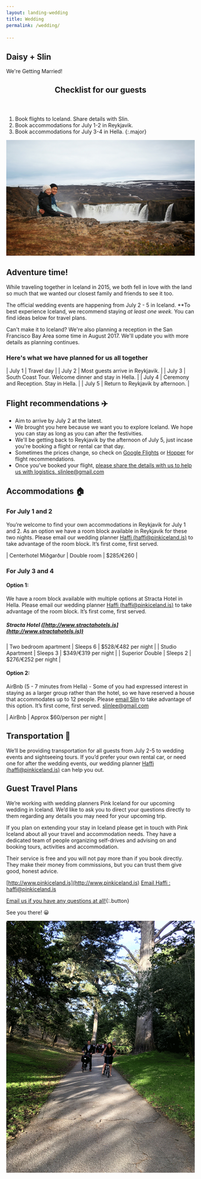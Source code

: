```yaml
---
layout: landing-wedding
title: Wedding
permalink: /wedding/

---
```


<section id="banner">
  <div class="inner" markdown="1">


## Daisy + Slin
We're Getting Married!


  </div>
</section>

<section class="wrapper style1">
<div class="inner" markdown="1">
<header class="major" markdown="1">

## Checklist for our guests

</header>


1. Book flights to Iceland. Share details with Slin.
2. Book accommodations for July 1-2 in Reykjavik.
3. Book accommodations for July 3-4 in Hella.
{:.major}


</div>
</section>
<section class="wrapper alt style5">
<div class="spotlight">
<div class="image"><img src="/images/wedding/waterfall.jpg"></div>
<div class="content" markdown="1">

## Adventure time!
While traveling together in Iceland in 2015, we both fell in love with the land so much that we wanted our closest family and friends to see it too.  

The official wedding events are happening from July 2 - 5 in Iceland. **To best experience Iceland, we recommend staying *at least *one week.** You can find ideas below for travel plans.

Can't make it to Iceland? We're also planning a reception in the San Francisco Bay Area some time in August 2017. We'll update you with more details as planning continues.

</div>
</div>
</section>
<section class="wrapper style5">
<div class="inner" markdown="1">

### Here's what we have planned for us all together

| July 1 | Travel day |
| July 2 | Most guests arrive in Reykjavik. |
| July 3 | South Coast Tour. Welcome dinner and stay in Hella. |
| July 4 | Ceremony and Reception. Stay in Hella. |
| July 5 | Return to Reykjavik by afternoon. |

</div>
</section>
<section class="wrapper style5">
<div class="inner" markdown="1">


## Flight recommendations ✈️
- Aim to arrive by July 2 at the latest.
- We brought you here because we want you to explore Iceland. We hope you can stay as long as you can after the festivities.
- We'll be getting back to Reykjavik by the afternoon of July 5, just incase you're booking a flight or rental car that day.
- Sometimes the prices change, so check on [Google Flights](https://www.google.com/flights) or [Hopper](http://www.hopper.com) for flight recommendations.
- Once you’ve booked your flight, [please share the details with us to help us with logistics. slinlee@gmail.com](mailto:slinlee+wedding@gmail.com)



## Accommodations 🏠

### For July 1 and 2

You’re welcome to find your own accommodations in Reykjavik for July 1 and 2. As an option we have a room block available in Reykjavik for these two nights. Please email our wedding planner [Haffi (haffi@pinkiceland.is)](mailto:haffi@pinkiceland.is) to take advantage of the room block. It’s first come, first served.

| Centerhotel Miðgarður | Double room | $285/€260 |

### For July 3 and 4

#### Option 1:

We have a room block available with multiple options at Stracta Hotel in Hella. Please email our wedding planner [Haffi (haffi@pinkiceland.is)](mailto:haffi@pinkiceland.is) to take advantage of the room block. It’s first come, first served.

##### Stracta Hotel  ([http://www.stractahotels.is](http://www.stractahotels.is))

| Two bedroom apartment | Sleeps 6 | $528/€482 per night |
| Studio Apartment | Sleeps 3 | $349/€319 per night |
| Superior Double | Sleeps 2 | $276/€252 per night |

#### Option 2:

AirBnb (5 - 7 minutes from Hella) - Some of you had expressed interest in staying as a larger group rather than the hotel, so we have reserved a house that accommodates up to 12 people. Please [email Slin](mailto:slinlee+wedding@gmail.com) to take advantage of this option. It’s first come, first served. [slinlee@gmail.com](mailto:slinlee+wedding@gmail.com)

| AirBnb | Approx $60/person per night |



## Transportation 🚌
We’ll be providing transportation for all guests from July 2-5 to wedding events and sightseeing tours. If you’d prefer your own rental car, or need one for after the wedding events, our wedding planner [Haffi (haffi@pinkiceland.is)](mailto:haffi@pinkiceland.is) can help you out.



## Guest Travel Plans
We’re working with wedding planners Pink Iceland for our upcoming wedding in Iceland. We’d like to ask you to direct your questions directly to them regarding any details you may need for your upcoming trip.

If you plan on extending your stay in Iceland please get in touch with Pink Iceland about all your travel and accommodation needs. They have a dedicated team of people organizing self-drives and advising on and booking tours, activities and accommodation.

Their service is free and you will not pay more than if you book directly. They make their money from commissions, but you can trust them give good, honest advice.

[http://www.pinkiceland.is](http://www.pinkiceland.is)
[Email Haffi : haffi@pinkiceland.is](mailto:haffi@pinkiceland.is)



</div>
</section>
<section class="wrapper style2 special">
<div class="inner" markdown="1">

[Email us if you have any questions at all!](mailto:slinlee+wedding@gmail.com){:.button}


  See you there! 😀

<div class="box alt">
<div class="row">
<span class="image fit" markdown="1">

  ![](/images/wedding/bike-wedding.jpg)

</span>
</div>
</div>
</div>
</section>
